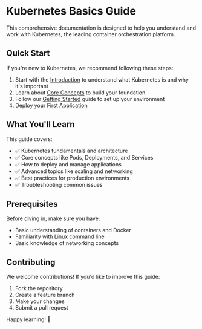# Kubernetes Basics Guide

This comprehensive documentation is designed to help you understand and work with Kubernetes, the leading container orchestration platform.

## Quick Start

If you're new to Kubernetes, we recommend following these steps:

1. Start with the [Introduction](introduction/what-is-kubernetes.md) to understand what Kubernetes is and why it's important
2. Learn about [Core Concepts](core-concepts/pods.md) to build your foundation
3. Follow our [Getting Started](getting-started/installation.md) guide to set up your environment
4. Deploy your [First Application](getting-started/first-application.md)

## What You'll Learn

This guide covers:

- ✅ Kubernetes fundamentals and architecture
- ✅ Core concepts like Pods, Deployments, and Services
- ✅ How to deploy and manage applications
- ✅ Advanced topics like scaling and networking
- ✅ Best practices for production environments
- ✅ Troubleshooting common issues

## Prerequisites

Before diving in, make sure you have:

- Basic understanding of containers and Docker
- Familiarity with Linux command line
- Basic knowledge of networking concepts

## Contributing

We welcome contributions! If you'd like to improve this guide:

1. Fork the repository
2. Create a feature branch
3. Make your changes
4. Submit a pull request

Happy learning! 🚀